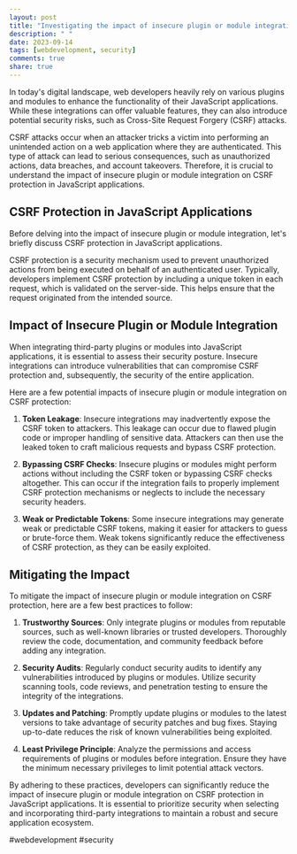 ```yaml
---
layout: post
title: "Investigating the impact of insecure plugin or module integration on CSRF protection in JavaScript applications"
description: " "
date: 2023-09-14
tags: [webdevelopment, security]
comments: true
share: true
---
```


In today's digital landscape, web developers heavily rely on various plugins and modules to enhance the functionality of their JavaScript applications. While these integrations can offer valuable features, they can also introduce potential security risks, such as Cross-Site Request Forgery (CSRF) attacks.

CSRF attacks occur when an attacker tricks a victim into performing an unintended action on a web application where they are authenticated. This type of attack can lead to serious consequences, such as unauthorized actions, data breaches, and account takeovers. Therefore, it is crucial to understand the impact of insecure plugin or module integration on CSRF protection in JavaScript applications.

## CSRF Protection in JavaScript Applications

Before delving into the impact of insecure plugin or module integration, let's briefly discuss CSRF protection in JavaScript applications. 

CSRF protection is a security mechanism used to prevent unauthorized actions from being executed on behalf of an authenticated user. Typically, developers implement CSRF protection by including a unique token in each request, which is validated on the server-side. This helps ensure that the request originated from the intended source.

## Impact of Insecure Plugin or Module Integration

When integrating third-party plugins or modules into JavaScript applications, it is essential to assess their security posture. Insecure integrations can introduce vulnerabilities that can compromise CSRF protection and, subsequently, the security of the entire application.

Here are a few potential impacts of insecure plugin or module integration on CSRF protection:

1. **Token Leakage**: Insecure integrations may inadvertently expose the CSRF token to attackers. This leakage can occur due to flawed plugin code or improper handling of sensitive data. Attackers can then use the leaked token to craft malicious requests and bypass CSRF protection.

2. **Bypassing CSRF Checks**: Insecure plugins or modules might perform actions without including the CSRF token or bypassing CSRF checks altogether. This can occur if the integration fails to properly implement CSRF protection mechanisms or neglects to include the necessary security headers.

3. **Weak or Predictable Tokens**: Some insecure integrations may generate weak or predictable CSRF tokens, making it easier for attackers to guess or brute-force them. Weak tokens significantly reduce the effectiveness of CSRF protection, as they can be easily exploited.

## Mitigating the Impact

To mitigate the impact of insecure plugin or module integration on CSRF protection, here are a few best practices to follow:

1. **Trustworthy Sources**: Only integrate plugins or modules from reputable sources, such as well-known libraries or trusted developers. Thoroughly review the code, documentation, and community feedback before adding any integration.

2. **Security Audits**: Regularly conduct security audits to identify any vulnerabilities introduced by plugins or modules. Utilize security scanning tools, code reviews, and penetration testing to ensure the integrity of the integrations.

3. **Updates and Patching**: Promptly update plugins or modules to the latest versions to take advantage of security patches and bug fixes. Staying up-to-date reduces the risk of known vulnerabilities being exploited.

4. **Least Privilege Principle**: Analyze the permissions and access requirements of plugins or modules before integration. Ensure they have the minimum necessary privileges to limit potential attack vectors.

By adhering to these practices, developers can significantly reduce the impact of insecure plugin or module integration on CSRF protection in JavaScript applications. It is essential to prioritize security when selecting and incorporating third-party integrations to maintain a robust and secure application ecosystem.

#webdevelopment #security